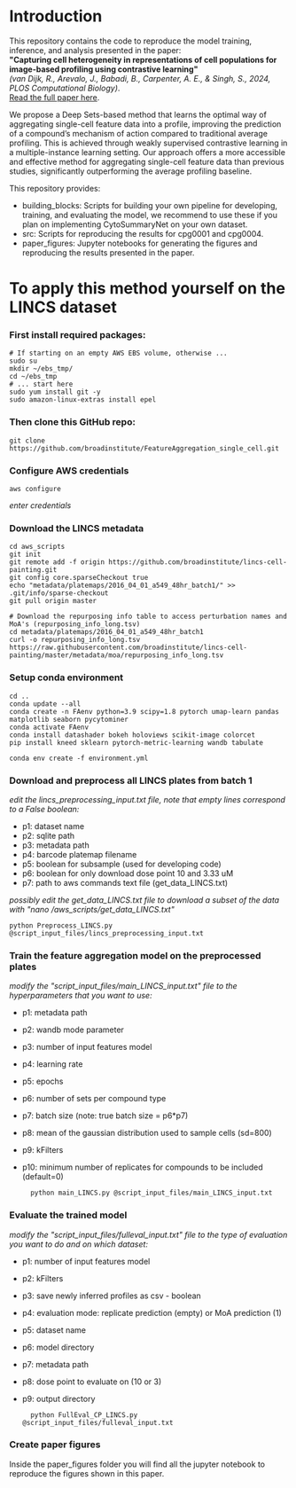 # Introduction  

This repository contains the code to reproduce the model training, inference, and analysis presented in the paper:  
**"Capturing cell heterogeneity in representations of cell populations for image-based profiling using contrastive learning"**  
*(van Dijk, R., Arevalo, J., Babadi, B., Carpenter, A. E., & Singh, S., 2024, PLOS Computational Biology)*.  
[Read the full paper here](https://doi.org/10.1371/journal.pcbi.1012547).  

We propose a Deep Sets-based method that learns the optimal way of aggregating single-cell feature data into a profile, improving the prediction of a compound’s mechanism of action compared to traditional average profiling. This is achieved through weakly supervised contrastive learning in a multiple-instance learning setting. Our approach offers a more accessible and effective method for aggregating single-cell feature data than previous studies, significantly outperforming the average profiling baseline.  

This repository provides:  
- building_blocks: Scripts for building your own pipeline for developing, training, and evaluating the model, we recommend to use these if you plan on implementing CytoSummaryNet on your own dataset.
- src: Scripts for reproducing the results for cpg0001 and cpg0004.
- paper_figures: Jupyter notebooks for generating the figures and reproducing the results presented in the paper.


# To apply this method yourself on the LINCS dataset
### First install required packages:
	# If starting on an empty AWS EBS volume, otherwise ...
    sudo su
	mkdir ~/ebs_tmp/
	cd ~/ebs_tmp
	# ... start here 
	sudo yum install git -y
	sudo amazon-linux-extras install epel

### Then clone this GitHub repo:
	git clone https://github.com/broadinstitute/FeatureAggregation_single_cell.git

### Configure AWS credentials
	aws configure
_enter credentials_

### Download the LINCS metadata
	cd aws_scripts
	git init
	git remote add -f origin https://github.com/broadinstitute/lincs-cell-painting.git
	git config core.sparseCheckout true
	echo "metadata/platemaps/2016_04_01_a549_48hr_batch1/" >> .git/info/sparse-checkout
	git pull origin master

	# Download the repurposing info table to access perturbation names and MoA's (repurposing_info_long.tsv)
	cd metadata/platemaps/2016_04_01_a549_48hr_batch1
	curl -o repurposing_info_long.tsv https://raw.githubusercontent.com/broadinstitute/lincs-cell-painting/master/metadata/moa/repurposing_info_long.tsv

### Setup conda environment
	cd ..
	conda update --all
	conda create -n FAenv python=3.9 scipy=1.8 pytorch umap-learn pandas matplotlib seaborn pycytominer
	conda activate FAenv
	conda install datashader bokeh holoviews scikit-image colorcet 
	pip install kneed sklearn pytorch-metric-learning wandb tabulate

	conda env create -f environment.yml

### Download and preprocess all LINCS plates from batch 1
_edit the lincs_preprocessing_input.txt file, note that empty lines correspond to a False boolean:_
- p1: dataset name 
- p2: sqlite path 
- p3: metadata path 
- p4: barcode platemap filename 
- p5: boolean for subsample (used for developing code)
- p6: boolean for only download dose point 10 and 3.33 uM
- p7: path to aws commands text file (get_data_LINCS.txt)

_possibly edit the get_data_LINCS.txt file to download a subset of the data with "nano /aws_scripts/get_data_LINCS.txt"_
	
	python Preprocess_LINCS.py @script_input_files/lincs_preprocessing_input.txt

### Train the feature aggregation model on the preprocessed plates
_modify the "script_input_files/main_LINCS_input.txt" file to the hyperparameters that you want to use:_
- p1: metadata path
- p2: wandb mode parameter
- p3: number of input features model
- p4: learning rate
- p5: epochs
- p6: number of sets per compound type
- p7: batch size (note: true batch size = p6*p7)
- p8: mean of the gaussian distribution used to sample cells (sd=800)
- p9: kFilters
- p10: minimum number of replicates for compounds to be included (default=0)



	    python main_LINCS.py @script_input_files/main_LINCS_input.txt
	
### Evaluate the trained model 
_modify the "script_input_files/fulleval_input.txt" file to the type of evaluation you want to do and on which dataset:_
- p1: number of input features model
- p2: kFilters
- p3: save newly inferred profiles as csv - boolean
- p4: evaluation mode: replicate prediction (empty) or MoA prediction (1)
- p5: dataset name
- p6: model directory
- p7: metadata path
- p8: dose point to evaluate on (10 or 3)
- p9: output directory
	
		python FullEval_CP_LINCS.py @script_input_files/fulleval_input.txt


### Create paper figures
Inside the paper_figures folder you will find all the jupyter notebook to reproduce the figures shown in this paper. 


